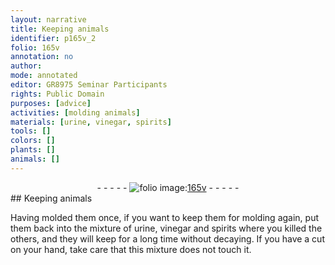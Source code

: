 ```yaml
---
layout: narrative
title: Keeping animals
identifier: p165v_2
folio: 165v
annotation: no
author:
mode: annotated
editor: GR8975 Seminar Participants
rights: Public Domain
purposes: [advice]
activities: [molding animals]
materials: [urine, vinegar, spirits]
tools: []
colors: []
plants: []
animals: []
---
```


 <div class="folio" align="center">- - - - - <a href="http://gallica.bnf.fr/ark:/12148/btv1b10500001g/f336.image" target="_blank"><img src="https://cu-mkp.github.io/GR8975-edition/assets/photo-icon.png" alt="folio image: " style="display:inline-block; margin-bottom:-3px;"/>165v</a> - - - - - </div> 
## Keeping animals

 
<span class="activity">Having molded them once, if you want to keep them for molding again, put them back into the mixture of <span class="material">urine</span>, <span class="material">vinegar</span> and <span class="material">spirits</span> where you killed the others, and they will keep for a long time without decaying. If you have a cut on your hand, take care that this mixture does not touch it.</span>
 